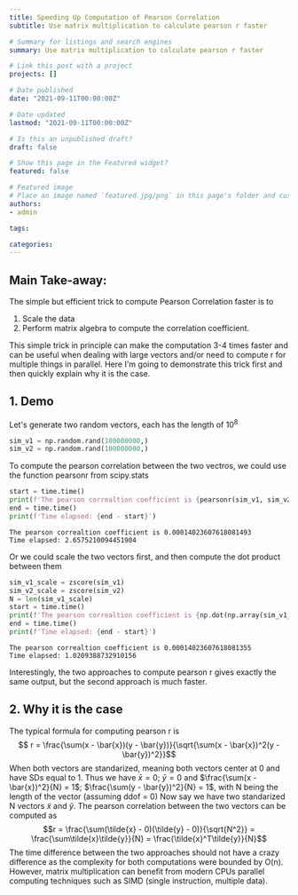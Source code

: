 ```yaml
---
title: Speeding Up Computation of Pearson Correlation
subtitle: Use matrix multiplication to calculate pearson r faster

# Summary for listings and search engines
summary: Use matrix multiplication to calculate pearson r faster

# Link this post with a project
projects: []

# Date published
date: "2021-09-11T00:00:00Z"

# Date updated
lastmod: "2021-09-11T00:00:00Z"

# Is this an unpublished draft?
draft: false

# Show this page in the Featured widget?
featured: false

# Featured image
# Place an image named `featured.jpg/png` in this page's folder and customize its options here.
authors:
- admin

tags:

categories:
---
```


## **Main Take-away:**
The simple but efficient trick to compute Pearson Correlation faster is to 
1. Scale the data
2. Perform matrix algebra to compute the correlation coefficient. <br>

This simple trick in principle can make the computation 3-4 times faster and can be useful when dealing with large vectors and/or need to compute r for multiple things in parallel. Here I'm going to demonstrate this trick first and then quickly explain why it is the case. 

## **1. Demo**
Let's generate two random vectors, each has the length of $10^8$


```python
sim_v1 = np.random.rand(100000000,)
sim_v2 = np.random.rand(100000000,)
```

To compute the pearson correlation between the two vectros, we could use the function pearsonr from scipy.stats


```python
start = time.time()
print(f'The pearson correaltion coefficient is {pearsonr(sim_v1, sim_v2)[0]}')
end = time.time()
print(f'Time elapsed: {end - start}')
```

    The pearson correaltion coefficient is 0.00014023607618081493
    Time elapsed: 2.6575210094451904


Or we could scale the two vectors first, and then compute the dot product between them


```python
sim_v1_scale = zscore(sim_v1)
sim_v2_scale = zscore(sim_v2)
N = len(sim_v1_scale)
start = time.time()
print(f'The pearson correaltion coefficient is {np.dot(np.array(sim_v1_scale), np.array(sim_v2_scale))/N}')
end = time.time()
print(f'Time elapsed: {end - start}')
```

    The pearson correaltion coefficient is 0.00014023607618081355
    Time elapsed: 1.0209388732910156


Interestingly, the two approaches to compute pearson r gives exactly the same output, but the second approach is much faster.  

## **2. Why it is the case**

The typical formula for computing pearson r is $$ r = \frac{\sum(x - \bar{x})(y - \bar{y})}{\sqrt{\sum(x - \bar{x})^2(y - \bar{y})^2}}$$
When both vectors are standarized, meaning both vectors center at 0 and have SDs equal to 1. Thus we have $\bar{x} = 0$; $\bar{y} = 0$ and $\frac{\sum(x - \bar{x})^2}{N} = 1$; $\frac{\sum(y - \bar{y})^2}{N} = 1$, with N being the length of the vector (assuming ddof = 0)
Now say we have two standarized N vectors $\tilde{x}$ and $\tilde{y}$. The pearson correlation between the two vectors can be computed as $$r = \frac{\sum(\tilde{x} - 0)(\tilde{y} - 0)}{\sqrt{N^2}} = \frac{\sum\tilde{x}\tilde{y}}{N} = \frac{\tilde{x}^T\tilde{y}}{N}$$
The time difference between the two approaches should not have a crazy difference as the complexity for both computations were bounded by O(n). However, matrix multiplication can benefit from modern CPUs parallel computing techniques such as SIMD (single instruction, multiple data). 
